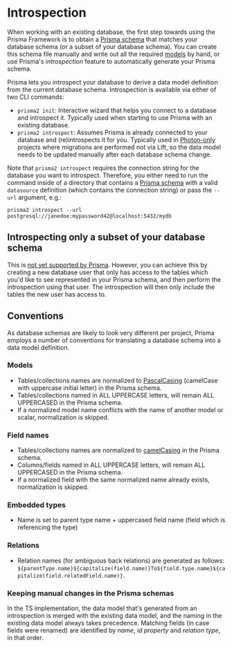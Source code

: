 # Introspection

When working with an existing database, the first step towards using the Prisma Framework is to obtain a [Prisma schema](./prisma-schema-file.md) that matches your database schema (or a subset of your database schema). You can create this schema file manually and write out all the required [models](./data-modeling.md#models) by hand, or use Prisma's _introspection_ feature to automatically generate your Prisma schema. 

Prisma lets you introspect your database to derive a data model definition from the current database schema. Introspection is available via either of two CLI commands:

- `prisma2 init`: Interactive wizard that helps you connect to a database and introspect it. Typically used when starting to use Prisma with an existing database.
- `prisma2 introspect`: Assumes Prisma is already connected to your database and (re)introspects it for you. Typically used in [Photon-only](./photon/use-only-photon.md) projects where migrations are performed not via Lift, so the data model needs to be updated manually after each database schema change.

Note that `prisma2 introspect` requires the connection string for the database you want to introspect. Therefore, you either need to run the command inside of a directory that contains a [Prisma schema](./prisma-schema-file.md) with a valid `datasource` definition (which contains the connection string) or pass the `--url` argument, e.g.:

```
prisma2 introspect --url postgresql://janedoe:mypassword42@localhost:5432/mydb
```

## Introspecting only a subset of your database schema

This is [not yet supported by Prisma](https://github.com/prisma/prisma2/issues/807). However, you can achieve this by creating a new database user that only has access to the tables which you'd like to see represented in your Prisma schema, and then perform the introspection using that user. The introspection will then only include the tables the new user has access to.

## Conventions

As database schemas are likely to look very different per project, Prisma employs a number of conventions for translating a database schema into a data model definition.

### Models

- Tables/collections names are normalized to [PascalCasing](http://wiki.c2.com/?PascalCase) (camelCase with uppercase initial letter) in the Prisma schema.
- Tables/collections named in ALL UPPERCASE letters, will remain ALL UPPERCASED in the Prisma schema.
- If a normalized model name conflicts with the name of another model or scalar, normalization is skipped.

### Field names

- Tables/collections names are normalized to [camelCasing](http://wiki.c2.com/?CamelCase) in the Prisma schema.
- Columns/fields named in ALL UPPERCASE letters, will remain ALL UPPERCASED in the Prisma schema.
- If a normalized field with the same normalized name already exists, normalization is skipped.

### Embedded types

- Name is set to parent type name + uppercased field name (field which is referencing the type)

### Relations

- Relation names (for ambiguous back relations) are generated as follows: `${parentType.name}${capitalize(field.name)}To${field.type.name}${capitalize(field.relatedField.name)}`.

### Keeping manual changes in the Prisma schemas

In the TS implementation, the data model that's generated from an introspection is merged with the existing data model, and the naming in the existing data model always takes precedence. Matching fields (in case fields were renamed) are identified by _name_, _id property_ and _relation type_, in that order.

